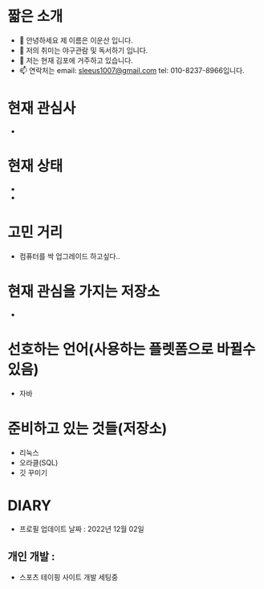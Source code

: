 # 짧은 소개
- 👋 안녕하세요 제 이름은 이운산 입니다.
- 👀 저의 취미는 야구관람 및 독서하기 입니다.
- 💞️ 저는 현재 김포에 거주하고 있습니다.
- 📫 연락처는 email: sleeus1007@gmail.com tel: 010-8237-8966입니다.

# 현재 관심사
* 

# 현재 상태
* 
* 

# 고민 거리
* 컴퓨터를 싹 업그레이드 하고싶다..
  
# 현재 관심을 가지는 저장소
* 
  
# 선호하는 언어(사용하는 플렛폼으로 바뀔수 있음)
* 자바

# 준비하고 있는 것들(저장소)
* 리눅스
* 오라클(SQL)
* 깃 꾸미기

# DIARY
- 프로필 업데이트 날짜 : 2022년 12월 02일

## 개인 개발 :
* 스포츠 테이핑 사이트 개발 세팅중

